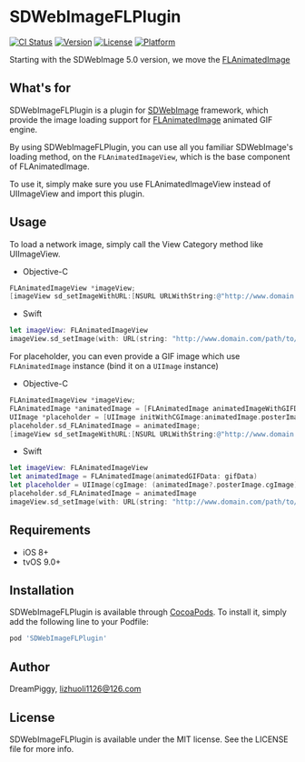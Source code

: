 # SDWebImageFLPlugin

[![CI Status](https://img.shields.io/travis/SDWebImage/SDWebImageFLPlugin.svg?style=flat)](https://travis-ci.org/SDWebImage/SDWebImageFLPlugin)
[![Version](https://img.shields.io/cocoapods/v/SDWebImageFLPlugin.svg?style=flat)](https://cocoapods.org/pods/SDWebImageFLPlugin)
[![License](https://img.shields.io/cocoapods/l/SDWebImageFLPlugin.svg?style=flat)](https://cocoapods.org/pods/SDWebImageFLPlugin)
[![Platform](https://img.shields.io/cocoapods/p/SDWebImageFLPlugin.svg?style=flat)](https://cocoapods.org/pods/SDWebImageFLPlugin)

Starting with the SDWebImage 5.0 version, we move the [FLAnimatedImage](https://github.com/Flipboard/FLAnimatedImage)

## What's for
SDWebImageFLPlugin is a plugin for [SDWebImage](https://github.com/rs/SDWebImage/) framework, which provide the image loading support for [FLAnimatedImage](https://github.com/Flipboard/FLAnimatedImage) animated GIF engine.

By using SDWebImageFLPlugin, you can use all you familiar SDWebImage's loading method, on the `FLAnimatedImageView`, which is the base component of FLAnimatedImage.

To use it, simply make sure you use FLAnimatedImageView instead of UIImageView and import this plugin.

## Usage
To load a network image, simply call the View Category method like UIImageView.

+ Objective-C

```objectivec
FLAnimatedImageView *imageView;
[imageView sd_setImageWithURL:[NSURL URLWithString:@"http://www.domain.com/path/to/image.gif"]];
```

+ Swift

```swift
let imageView: FLAnimatedImageView
imageView.sd_setImage(with: URL(string: "http://www.domain.com/path/to/image.gif"))
```

For placeholder, you can even provide a GIF image which use `FLAnimatedImage` instance (bind it on a `UIImage` instance)

+ Objective-C

```objectivec
FLAnimatedImageView *imageView;
FLAnimatedImage *animatedImage = [FLAnimatedImage animatedImageWithGIFData:gifData];
UIImage *placeholder = [UIImage initWithCGImage:animatedImage.posterImage.CGImage];
placeholder.sd_FLAnimatedImage = animatedImage;
[imageView sd_setImageWithURL:[NSURL URLWithString:@"http://www.domain.com/path/to/image.gif"] placeholderImage:placeholder];
```

+ Swift

```swift
let imageView: FLAnimatedImageView
let animatedImage = FLAnimatedImage(animatedGIFData: gifData)
let placeholder = UIImage(cgImage: (animatedImage?.posterImage.cgImage)!)
placeholder.sd_FLAnimatedImage = animatedImage
imageView.sd_setImage(with: URL(string: "http://www.domain.com/path/to/image.gif"), placeholderImage: placeholder)
```

## Requirements

+ iOS 8+
+ tvOS 9.0+

## Installation

SDWebImageFLPlugin is available through [CocoaPods](https://cocoapods.org). To install
it, simply add the following line to your Podfile:

```ruby
pod 'SDWebImageFLPlugin'
```

## Author

DreamPiggy, lizhuoli1126@126.com

## License

SDWebImageFLPlugin is available under the MIT license. See the LICENSE file for more info.



